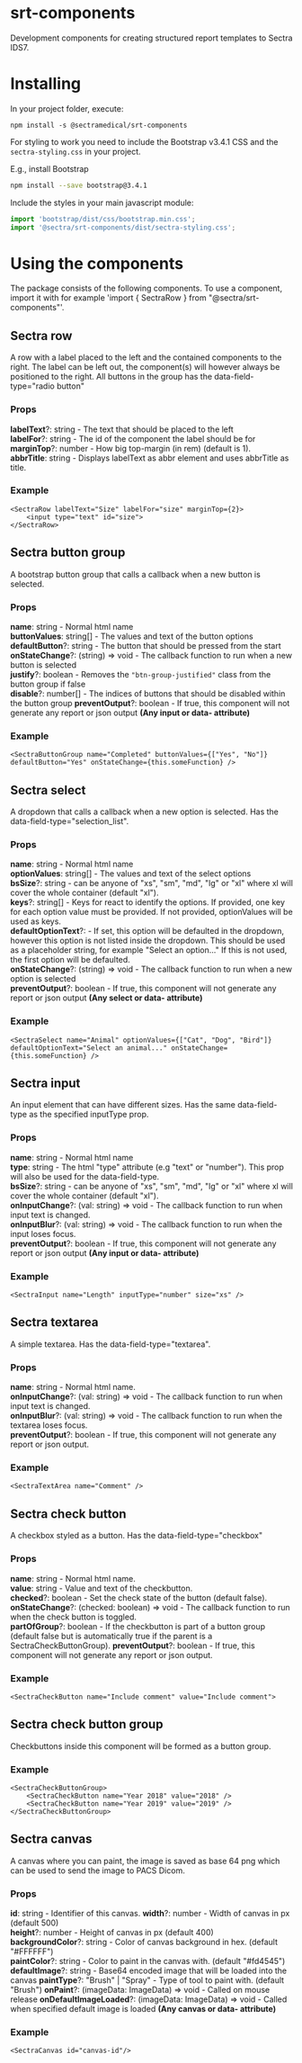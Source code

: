 # srt-components

Development components for creating structured report templates to Sectra IDS7.

# Installing
In your project folder, execute:
```
npm install -s @sectramedical/srt-components
```

For styling to work you need to include the Bootstrap v3.4.1 CSS and
the `sectra-styling.css` in your project.

E.g., install Bootstrap
```bash
npm install --save bootstrap@3.4.1
```

Include the styles in your main javascript module:
```js
import 'bootstrap/dist/css/bootstrap.min.css';
import '@sectra/srt-components/dist/sectra-styling.css';
```

# Using the components
The package consists of the following components.
To use a component, import it with for example 'import { SectraRow } from "@sectra/srt-components"'.

## Sectra row
A row with a label placed to the left and the contained components to the right. The label can be left out, the component(s) will however always be positioned to the right.
All buttons in the group has the data-field-type="radio button"
### Props
**labelText**?: string - The text that should be placed to the left  
**labelFor**?: string - The id of the component the label should be for  
**marginTop**?: number - How big top-margin (in rem) (default is 1).  
**abbrTitle**: string - Displays labelText as abbr element and uses abbrTitle as title.
### Example
```
<SectraRow labelText="Size" labelFor="size" marginTop={2}>
    <input type="text" id="size">
</SectraRow>
```

## Sectra button group
A bootstrap button group that calls a callback when a new button is selected.  

### Props
**name**: string - Normal html name  
**buttonValues**: string[] - The values and text of the button options  
**defaultButton**?: string - The button that should be pressed from the start  
**onStateChange**?: (string) => void - The callback function to run when a new button is selected  
**justify**?: boolean - Removes the ```"btn-group-justified"``` class from the button group if false  
**disable**?: number[] - The indices of buttons that should be disabled within the button group
**preventOutput**?: boolean - If true, this component will not generate any report or json output
**(Any input or data- attribute)**

### Example
```<SectraButtonGroup name="Completed" buttonValues={["Yes", "No"]} defaultButton="Yes" onStateChange={this.someFunction} />```

## Sectra select
A dropdown that calls a callback when a new option is selected.
Has the data-field-type="selection_list".

### Props
**name**: string - Normal html name  
**optionValues**: string[] - The values and text of the select options  
**bsSize**?: string - can be anyone of "xs", "sm", "md", "lg" or "xl" where xl will cover the whole container (default "xl").  
**keys**?: string[] - Keys for react to identify the options. If provided, one key for each option value must be provided. If not provided, optionValues will be used as keys.  
**defaultOptionText**?: - If set, this option will be defaulted in the dropdown, however this option is not listed inside the dropdown. This should be used as a placeholder string, for example "Select an option..." If this is not used, the first option will be defaulted.  
**onStateChange**?: (string) => void - The callback function to run when a new option is selected  
**preventOutput**?: boolean - If true, this component will not generate any report or json output
**(Any select or data- attribute)**

### Example
```<SectraSelect name="Animal" optionValues={["Cat", "Dog", "Bird"]} defaultOptionText="Select an animal..." onStateChange={this.someFunction} />```

## Sectra input
An input element that can have different sizes.
Has the same data-field-type as the specified inputType prop.

### Props
**name**: string - Normal html name  
**type**: string - The html "type" attribute (e.g "text" or "number"). This prop will also be used for the data-field-type.  
**bsSize**?: string - can be anyone of "xs", "sm", "md", "lg" or "xl" where xl will cover the whole container (default "xl").  
**onInputChange**?: (val: string) => void - The callback function to run when input text is changed.  
**onInputBlur**?: (val: string) => void - The callback function to run when the input loses focus.  
**preventOutput**?: boolean - If true, this component will not generate any report or json output
**(Any input or data- attribute)**

### Example
```<SectraInput name="Length" inputType="number" size="xs" />```

## Sectra textarea
A simple textarea.
Has the data-field-type="textarea".

### Props
**name**: string - Normal html name.  
**onInputChange**?: (val: string) => void - The callback function to run when input text is changed.  
**onInputBlur**?: (val: string) => void - The callback function to run when the textarea loses focus.  
**preventOutput**?: boolean - If true, this component will not generate any report or json output.

### Example
```<SectraTextArea name="Comment" />```

## Sectra check button
A checkbox styled as a button.
Has the data-field-type="checkbox"

### Props
**name**: string - Normal html name.  
**value**: string - Value and text of the checkbutton.  
**checked**?: boolean - Set the check state of the button (default false).  
**onStateChange**?: (checked: boolean) => void - The callback function to run when the check button is toggled.  
**partOfGroup**?: boolean - If the checkbutton is part of a button group (default false but is automatically true if the parent is a SectraCheckButtonGroup). 
**preventOutput**?: boolean - If true, this component will not generate any report or json output.

### Example
```<SectraCheckButton name="Include comment" value="Include comment">```

## Sectra check button group
Checkbuttons inside this component will be formed as a button group.

### Example
```
<SectraCheckButtonGroup>
    <SectraCheckButton name="Year 2018" value="2018" />
    <SectraCheckButton name="Year 2019" value="2019" />
</SectraCheckButtonGroup>
```

## Sectra canvas
A canvas where you can paint, the image is saved as base 64 png which can be used to send the image to PACS Dicom.

### Props
**id**: string - Identifier of this canvas.
**width**?: number - Width of canvas in px (default 500)  
**height**?: number - Height of canvas in px (default 400)  
**backgroundColor**?: string - Color of canvas background in hex. (default "#FFFFFF")  
**paintColor**?: string - Color to paint in the canvas with. (default "#fd4545")  
**defaultImage**?: string - Base64 encoded image that will be loaded into the canvas
**paintType**?: "Brush" | "Spray" - Type of tool to paint with. (default "Brush")
**onPaint**?: (imageData: ImageData) => void - Called on mouse release
**onDefaultImageLoaded**?: (imageData: ImageData) => void - Called when specified default image is loaded
**(Any canvas or data- attribute)**

### Example
```<SectraCanvas id="canvas-id"/>```
